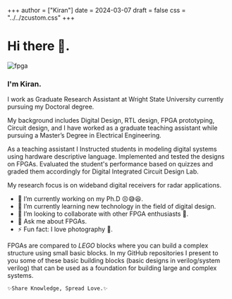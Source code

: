 +++
author = ["Kiran"]
date = 2024-03-07
draft = false
css = "../../zcustom.css"
+++


# Hi there 👋.

<!--![FPGA](fpga.png)-->

![fpga](https://user-images.githubusercontent.com/34355273/89976131-a2260700-dc35-11ea-8b5d-8a62fd78734a.png)

### I'm Kiran.



I work as Graduate Research Assistant at Wright State University currently pursuing my Doctoral degree.

My background includes Digital Design, RTL design, FPGA prototyping, Circuit design, and I have worked as a graduate teaching assistant while pursuing a Master’s Degree in Electrical Engineering.

As a teaching assistant I Instructed students in modeling digital systems using hardware descriptive language. Implemented and tested the designs on FPGAs. Evaluated the student's performance based on quizzes and graded them accordingly for Digital Integrated Circuit Design Lab.

My research focus is on wideband digital receivers for radar applications.

- 🔭 I’m currently working on my Ph.D 😣😅😆.
- 🌱 I’m currently learning new technology in the field of digital design.
- 👯 I’m looking to collaborate with other FPGA enthusiasts 🤝.
- 💬 Ask me about FPGAs.
- ⚡ Fun fact: I love photography 📸. 



FPGAs are compared to _LEGO_ blocks where you can build a complex structure using small basic blocks. In my GitHub repositories I present to you some of these basic building blocks (basic designs in verilog/system verilog) that can be used as a foundation for building large and complex systems.

`✨Share Knowledge, Spread Love.✨`



